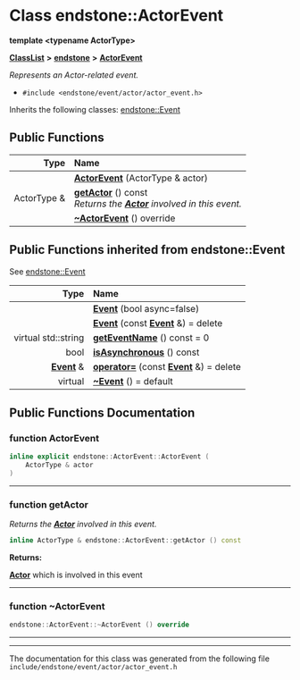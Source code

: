 

# Class endstone::ActorEvent

**template &lt;typename ActorType&gt;**



[**ClassList**](annotated.md) **>** [**endstone**](namespaceendstone.md) **>** [**ActorEvent**](classendstone_1_1ActorEvent.md)



_Represents an Actor-related event._ 

* `#include <endstone/event/actor/actor_event.h>`



Inherits the following classes: [endstone::Event](classendstone_1_1Event.md)






















































## Public Functions

| Type | Name |
| ---: | :--- |
|   | [**ActorEvent**](#function-actorevent) (ActorType & actor) <br> |
|  ActorType & | [**getActor**](#function-getactor) () const<br>_Returns the_ [_**Actor**_](classendstone_1_1Actor.md) _involved in this event._ |
|   | [**~ActorEvent**](#function-actorevent) () override<br> |


## Public Functions inherited from endstone::Event

See [endstone::Event](classendstone_1_1Event.md)

| Type | Name |
| ---: | :--- |
|   | [**Event**](classendstone_1_1Event.md#function-event-12) (bool async=false) <br> |
|   | [**Event**](classendstone_1_1Event.md#function-event-22) (const [**Event**](classendstone_1_1Event.md) &) = delete<br> |
| virtual std::string | [**getEventName**](classendstone_1_1Event.md#function-geteventname) () const = 0<br> |
|  bool | [**isAsynchronous**](classendstone_1_1Event.md#function-isasynchronous) () const<br> |
|  [**Event**](classendstone_1_1Event.md) & | [**operator=**](classendstone_1_1Event.md#function-operator) (const [**Event**](classendstone_1_1Event.md) &) = delete<br> |
| virtual  | [**~Event**](classendstone_1_1Event.md#function-event) () = default<br> |






















































## Public Functions Documentation




### function ActorEvent 

```C++
inline explicit endstone::ActorEvent::ActorEvent (
    ActorType & actor
) 
```




<hr>



### function getActor 

_Returns the_ [_**Actor**_](classendstone_1_1Actor.md) _involved in this event._
```C++
inline ActorType & endstone::ActorEvent::getActor () const
```





**Returns:**

[**Actor**](classendstone_1_1Actor.md) which is involved in this event 





        

<hr>



### function ~ActorEvent 

```C++
endstone::ActorEvent::~ActorEvent () override
```




<hr>

------------------------------
The documentation for this class was generated from the following file `include/endstone/event/actor/actor_event.h`

